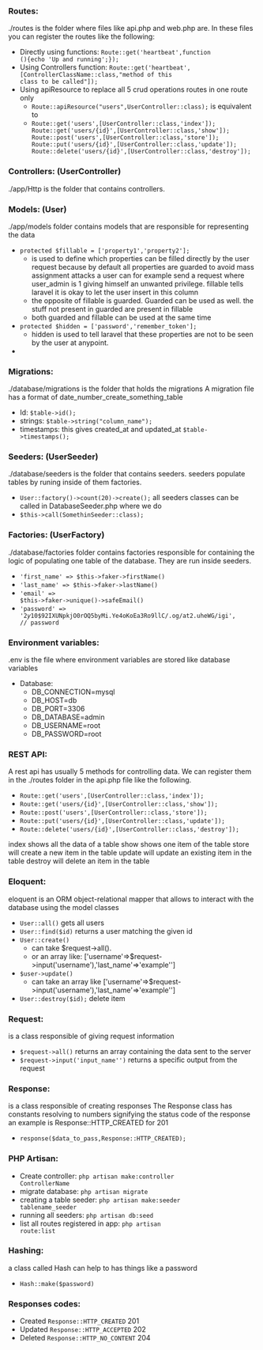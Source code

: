 ### Routes:
./routes is the folder where files like api.php and web.php are.
In these files you can register the routes like the following:

- Directly using functions: <code>Route::get('heartbeat',function (){echo 'Up and running';});</code>
- Using Controllers function: <code>Route::get('heartbeat',[ControllerClassName::class,"method of this class to be called"]);</code>
- Using apiResource to replace all 5 crud operations routes in one route only
    - <code>Route::apiResource("users",UserController::class);</code> is equivalent to
    - <code>Route::get('users',[UserController::class,'index']); Route::get('users/{id}',[UserController::class,'show']); Route::post('users',[UserController::class,'store']); Route::put('users/{id}',[UserController::class,'update']); Route::delete('users/{id}',[UserController::class,'destroy']);</code>

### Controllers: (UserController)
./app/Http is the folder that contains controllers.

### Models: (User)
./app/models folder contains models that are responsible for representing the data
- <code>protected $fillable = ['property1','property2'];</code>
    - is used to define which properties can be filled directly by the user request 
    because by default all properties are guarded to avoid mass assignment attacks 
    a user can for example send a request where user_admin is 1 giving himself an unwanted privilege.
    fillable tells laravel it is okay to let the user insert in this column
    - the opposite of fillable is guarded. Guarded can be used as well. the stuff not present in guarded are present in fillable
    - both guarded and fillable can be used at the same time
- <code>protected $hidden = ['password','remember_token'];</code>
    - hidden is used to tell laravel that these properties are not to be seen by the user at anypoint.
- 

### Migrations:
./database/migrations is the folder that holds the migrations
A migration file has a format of date_number_create_something_table
- Id: <code>$table->id();</code>
- strings: <code>$table->string("column_name");</code>
- timestamps: this gives created_at and updated_at <code>$table->timestamps();</code>

### Seeders: (UserSeeder)
./database/seeders is the folder that contains seeders.
seeders populate tables by runing inside of them factories.
- <code>User::factory()->count(20)->create();</code>
all seeders classes can be called in DatabaseSeeder.php where we do 
- <code>$this->call(SomethinSeeder::class);</code>

### Factories: (UserFactory)
./database/factories folder contains factories responsible for containing
the logic of populating one table of the database. They are run inside seeders.
- <code>'first_name' => $this->faker->firstName()</code>
- <code>'last_name' => $this->faker->lastName()</code>
- <code>'email' => $this->faker->unique()->safeEmail()</code>
- <code>'password' => '$2y$10$92IXUNpkjO0rOQ5byMi.Ye4oKoEa3Ro9llC/.og/at2.uheWG/igi', // password</code>

### Environment variables:
.env is the file where environment variables are stored
like database variables
- Database:
    - DB_CONNECTION=mysql
    - DB_HOST=db
    - DB_PORT=3306
    - DB_DATABASE=admin
    - DB_USERNAME=root
    - DB_PASSWORD=root

### REST API:
A rest api has usually 5 methods for controlling data.
We can register them in the ./routes folder in the api.php file like the following.
- <code>Route::get('users',[UserController::class,'index']);</code>
- <code>Route::get('users/{id}',[UserController::class,'show']);</code>
- <code>Route::post('users',[UserController::class,'store']);</code>
- <code>Route::put('users/{id}',[UserController::class,'update']);</code>
- <code>Route::delete('users/{id}',[UserController::class,'destroy']);</code>

index shows all the data of a table
show shows one item of the table
store will create a new item in the table
update will update an existing item in the table
destroy will delete an item in the table

### Eloquent:
eloquent is an ORM object-relational mapper that allows to interact with the database using the model classes
- <code>User::all()</code> gets all users
- <code>User::find($id)</code> returns a user matching the given id
- <code>User::create()</code> 
    - can take $request->all(). 
    - or an array like: ['username'=>$request->input('username'),'last_name'=>'example'']
- <code>$user->update()</code>
    - can take an array like ['username'=>$request->input('username'),'last_name'=>'example'']
- <code>User::destroy($id);</code> delete item

### Request:
is a class responsible of giving request information
- <code>$request->all()</code> returns an array containing the data sent to the server 
- <code>$request->input('input_name'')</code> returns a specific output from the request
### Response:
is a class responsible of creating responses
The Response class has constants resolving to numbers signifying the status code of the response
an example is Response::HTTP_CREATED for 201
- <code>response($data_to_pass,Response::HTTP_CREATED);</code>

### PHP Artisan:
- Create controller: <code>php artisan make:controller ControllerName</code>
- migrate database: <code>php artisan migrate</code>
- creating a table seeder: <code>php artisan make:seeder tablename_seeder</code>
- running all seeders: <code>php artisan db:seed</code>
- list all routes registered in app: <code>php artisan route:list</code>

### Hashing:
a class called Hash can help to has things like a password
- <code>Hash::make($password)</code>

### Responses codes:
- Created <code>Response::HTTP_CREATED</code> 201
- Updated <code>Response::HTTP_ACCEPTED</code> 202
- Deleted <code>Response::HTTP_NO_CONTENT</code> 204
